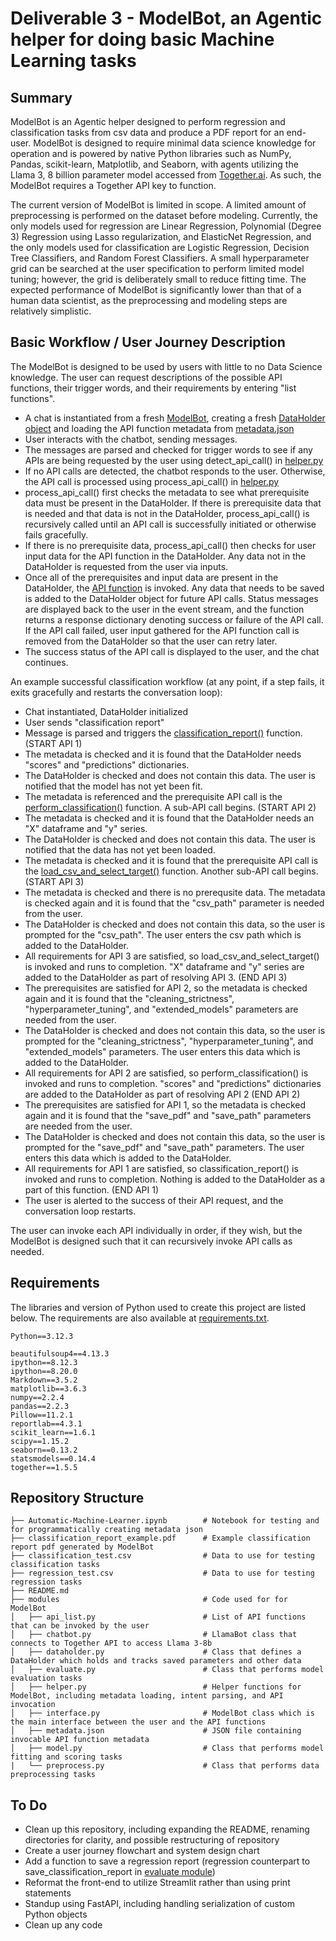 # Deliverable 3 - ModelBot, an Agentic helper for doing basic Machine Learning tasks

## Summary

ModelBot is an Agentic helper designed to perform regression and classification tasks from csv data and produce a PDF report for an end-user. ModelBot is designed to require minimal data science knowledge for operation and is powered by native Python libraries such as NumPy, Pandas, scikit-learn, Matplotlib, and Seaborn, with agents utilizing the Llama 3, 8 billion parameter model accessed from [Together.ai](https://www.together.ai/). As such, the ModelBot requires a Together API key to function.

The current version of ModelBot is limited in scope. A limited amount of preprocessing is performed on the dataset before modeling. Currently, the only models used for regression are Linear Regression, Polynomial (Degree 3) Regression using Lasso regularization, and ElasticNet Regression, and the only models used for classification are Logistic Regression, Decision Tree Classifiers, and Random Forest Classifiers. A small hyperparameter grid can be searched at the user specification to perform limited model tuning; however, the grid is deliberately small to reduce fitting time. The expected performance of ModelBot is significantly lower than that of a human data scientist, as the preprocessing and modeling steps are relatively simplistic.

## Basic Workflow / User Journey Description

The ModelBot is designed to be used by users with little to no Data Science knowledge. The user can request descriptions of the possible API functions, their trigger words, and their requirements by entering "list functions".

- A chat is instantiated from a fresh [ModelBot](https://github.com/JoshuaGottlieb/TinyTroupeSimulation/blob/main/src/deliverable-03/modules/interface.py), creating a fresh [DataHolder object](https://github.com/JoshuaGottlieb/TinyTroupeSimulation/blob/main/src/deliverable-03/modules/dataholder.py) and loading the API function metadata from [metadata.json](https://github.com/JoshuaGottlieb/TinyTroupeSimulation/blob/main/src/deliverable-03/modules/metadata.json)
- User interacts with the chatbot, sending messages.
- The messages are parsed and checked for trigger words to see if any APIs are being requested by the user using detect_api_call() in [helper.py](https://github.com/JoshuaGottlieb/TinyTroupeSimulation/blob/main/src/deliverable-03/modules/helper.py)
- If no API calls are detected, the chatbot responds to the user. Otherwise, the API call is processed using process_api_call() in [helper.py](https://github.com/JoshuaGottlieb/TinyTroupeSimulation/blob/main/src/deliverable-03/modules/helper.py)
- process_api_call() first checks the metadata to see what prerequisite data must be present in the DataHolder. If there is prerequisite data that is needed and that data is not in the DataHolder, process_api_call() is recursively called until an API call is successfully initiated or otherwise fails gracefully.
- If there is no prerequisite data, process_api_call() then checks for user input data for the API function in the DataHolder. Any data not in the DataHolder is requested from the user via inputs.
- Once all of the prerequisites and input data are present in the DataHolder, the [API function](https://github.com/JoshuaGottlieb/TinyTroupeSimulation/blob/main/src/deliverable-03/modules/api_list.py) is invoked. Any data that needs to be saved is added to the DataHolder object for future API calls. Status messages are displayed back to the user in the event stream, and the function returns a response dictionary denoting success or failure of the API call. If the API call failed, user input gathered for the API function call is removed from the DataHolder so that the user can retry later.
- The success status of the API call is displayed to the user, and the chat continues.

An example successful classification workflow (at any point, if a step fails, it exits gracefully and restarts the conversation loop):
- Chat instantiated, DataHolder initialized
- User sends "classification report"
- Message is parsed and triggers the [classification_report()](https://github.com/JoshuaGottlieb/TinyTroupeSimulation/blob/main/src/deliverable-03/modules/api_list.py) function. (START API 1)
- The metadata is checked and it is found that the DataHolder needs "scores" and "predictions" dictionaries.
- The DataHolder is checked and does not contain this data. The user is notified that the model has not yet been fit.
- The metadata is referenced and the prerequisite API call is the [perform_classification()](https://github.com/JoshuaGottlieb/TinyTroupeSimulation/blob/main/src/deliverable-03/modules/api_list.py) function. A sub-API call begins. (START API 2)
- The metadata is checked and it is found that the DataHolder needs an "X" dataframe and "y" series.
- The DataHolder is checked and does not contain this data. The user is notified that the data has not yet been loaded.
- The metadata is checked and it is found that the prerequisite API call is the [load_csv_and_select_target()](https://github.com/JoshuaGottlieb/TinyTroupeSimulation/blob/main/src/deliverable-03/modules/api_list.py) function. Another sub-API call begins. (START API 3)
- The metadata is checked and there is no prerequsite data. The metadata is checked again and it is found that the "csv_path" parameter is needed from the user.
- The DataHolder is checked and does not contain this data, so the user is prompted for the "csv_path". The user enters the csv path which is added to the DataHolder.
- All requirements for API 3 are satisfied, so load_csv_and_select_target() is invoked and runs to completion. "X" dataframe and "y" series are added to the DataHolder as part of resolving API 3. (END API 3)
- The prerequisites are satisfied for API 2, so the metadata is checked again and it is found that the "cleaning_strictness", "hyperparameter_tuning", and "extended_models" parameters are needed from the user.
- The DataHolder is checked and does not contain this data, so the user is prompted for the "cleaning_strictness", "hyperparameter_tuning", and "extended_models" parameters. The user enters this data which is added to the DataHolder.
- All requirements for API 2 are satisfied, so perform_classification() is invoked and runs to completion. "scores" and "predictions" dictionaries are added to the DataHolder as part of resolving API 2 (END API 2)
- The prerequisites are satisfied for API 1, so the metadata is checked again and it is found that the "save_pdf" and "save_path" parameters are needed from the user.
- The DataHolder is checked and does not contain this data, so the user is prompted for the "save_pdf" and "save_path" parameters. The user enters this data which is added to the DataHolder.
- All requirements for API 1 are satisfied, so classification_report() is invoked and runs to completion. Nothing is added to the DataHolder as a part of this function. (END API 1)
- The user is alerted to the success of their API request, and the conversation loop restarts.

The user can invoke each API individually in order, if they wish, but the ModelBot is designed such that it can recursively invoke API calls as needed.

## Requirements

The libraries and version of Python used to create this project are listed below. The requirements are also available at [requirements.txt](https://github.com/JoshuaGottlieb/TinyTroupeSimulation/blob/main/src/deliverable-03/requirements.txt).
```
Python==3.12.3

beautifulsoup4==4.13.3
ipython==8.12.3
ipython==8.20.0
Markdown==3.5.2
matplotlib==3.6.3
numpy==2.2.4
pandas==2.2.3
Pillow==11.2.1
reportlab==4.3.1
scikit_learn==1.6.1
scipy==1.15.2
seaborn==0.13.2
statsmodels==0.14.4
together==1.5.5
```

## Repository Structure

```
├── Automatic-Machine-Learner.ipynb        # Notebook for testing and for programmatically creating metadata json
├── classification_report_example.pdf      # Example classification report pdf generated by ModelBot
├── classification_test.csv                # Data to use for testing classification tasks
├── regression_test.csv                    # Data to use for testing regression tasks
├── README.md
├── modules                                # Code used for for ModelBot
│   ├── api_list.py                        # List of API functions that can be invoked by the user
│   ├── chatbot.py                         # LlamaBot class that connects to Together API to access Llama 3-8b
│   ├── dataholder.py                      # Class that defines a DataHolder which holds and tracks saved parameters and other data
│   ├── evaluate.py                        # Class that performs model evaluation tasks
│   ├── helper.py                          # Helper functions for ModelBot, including metadata loading, intent parsing, and API invocation
│   ├── interface.py                       # ModelBot class which is the main interface between the user and the API functions
│   ├── metadata.json                      # JSON file containing invocable API function metadata
│   ├── model.py                           # Class that performs model fitting and scoring tasks
|   └── preprocess.py                      # Class that performs data preprocessing tasks
```

## To Do
- Clean up this repository, including expanding the README, renaming directories for clarity, and possible restructuring of repository
- Create a user journey flowchart and system design chart
- Add a function to save a regression report (regression counterpart to save_classification_report in [evaluate module](https://github.com/JoshuaGottlieb/TinyTroupeSimulation/blob/main/src/deliverable-03/modules/evaluate.py))
- Reformat the front-end to utilize Streamlit rather than using print statements
- Standup using FastAPI, including handling serialization of custom Python objects
- Clean up any code
